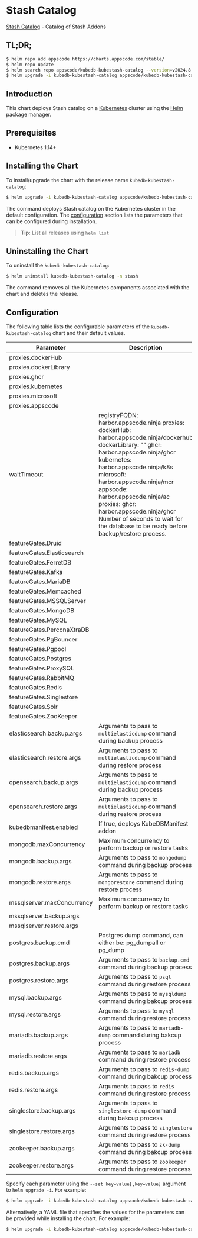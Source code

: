 # Stash Catalog

[Stash Catalog](https://github.com/stashed) - Catalog of Stash Addons

## TL;DR;

```bash
$ helm repo add appscode https://charts.appscode.com/stable/
$ helm repo update
$ helm search repo appscode/kubedb-kubestash-catalog --version=v2024.8.2-rc.2
$ helm upgrade -i kubedb-kubestash-catalog appscode/kubedb-kubestash-catalog -n stash --create-namespace --version=v2024.8.2-rc.2
```

## Introduction

This chart deploys Stash catalog on a [Kubernetes](http://kubernetes.io) cluster using the [Helm](https://helm.sh) package manager.

## Prerequisites

- Kubernetes 1.14+

## Installing the Chart

To install/upgrade the chart with the release name `kubedb-kubestash-catalog`:

```bash
$ helm upgrade -i kubedb-kubestash-catalog appscode/kubedb-kubestash-catalog -n stash --create-namespace --version=v2024.8.2-rc.2
```

The command deploys Stash catalog on the Kubernetes cluster in the default configuration. The [configuration](#configuration) section lists the parameters that can be configured during installation.

> **Tip**: List all releases using `helm list`

## Uninstalling the Chart

To uninstall the `kubedb-kubestash-catalog`:

```bash
$ helm uninstall kubedb-kubestash-catalog -n stash
```

The command removes all the Kubernetes components associated with the chart and deletes the release.

## Configuration

The following table lists the configurable parameters of the `kubedb-kubestash-catalog` chart and their default values.

|         Parameter          |                                                                                                                                                                                       Description                                                                                                                                                                                        |            Default             |
|----------------------------|------------------------------------------------------------------------------------------------------------------------------------------------------------------------------------------------------------------------------------------------------------------------------------------------------------------------------------------------------------------------------------------|--------------------------------|
| proxies.dockerHub          |                                                                                                                                                                                                                                                                                                                                                                                          | <code>""</code>                |
| proxies.dockerLibrary      |                                                                                                                                                                                                                                                                                                                                                                                          | <code>""</code>                |
| proxies.ghcr               |                                                                                                                                                                                                                                                                                                                                                                                          | <code>ghcr.io</code>           |
| proxies.kubernetes         |                                                                                                                                                                                                                                                                                                                                                                                          | <code>registry.k8s.io</code>   |
| proxies.microsoft          |                                                                                                                                                                                                                                                                                                                                                                                          | <code>mcr.microsoft.com</code> |
| proxies.appscode           |                                                                                                                                                                                                                                                                                                                                                                                          | <code>r.appscode.com</code>    |
| waitTimeout                | registryFQDN: harbor.appscode.ninja proxies: dockerHub: harbor.appscode.ninja/dockerhub dockerLibrary: "" ghcr: harbor.appscode.ninja/ghcr kubernetes: harbor.appscode.ninja/k8s microsoft: harbor.appscode.ninja/mcr appscode: harbor.appscode.ninja/ac proxies: ghcr: harbor.appscode.ninja/ghcr Number of seconds to wait for the database to be ready before backup/restore process. | <code>300</code>               |
| featureGates.Druid         |                                                                                                                                                                                                                                                                                                                                                                                          | <code>false</code>             |
| featureGates.Elasticsearch |                                                                                                                                                                                                                                                                                                                                                                                          | <code>true</code>              |
| featureGates.FerretDB      |                                                                                                                                                                                                                                                                                                                                                                                          | <code>false</code>             |
| featureGates.Kafka         |                                                                                                                                                                                                                                                                                                                                                                                          | <code>true</code>              |
| featureGates.MariaDB       |                                                                                                                                                                                                                                                                                                                                                                                          | <code>true</code>              |
| featureGates.Memcached     |                                                                                                                                                                                                                                                                                                                                                                                          | <code>true</code>              |
| featureGates.MSSQLServer   |                                                                                                                                                                                                                                                                                                                                                                                          | <code>true</code>              |
| featureGates.MongoDB       |                                                                                                                                                                                                                                                                                                                                                                                          | <code>true</code>              |
| featureGates.MySQL         |                                                                                                                                                                                                                                                                                                                                                                                          | <code>true</code>              |
| featureGates.PerconaXtraDB |                                                                                                                                                                                                                                                                                                                                                                                          | <code>true</code>              |
| featureGates.PgBouncer     |                                                                                                                                                                                                                                                                                                                                                                                          | <code>true</code>              |
| featureGates.Pgpool        |                                                                                                                                                                                                                                                                                                                                                                                          | <code>false</code>             |
| featureGates.Postgres      |                                                                                                                                                                                                                                                                                                                                                                                          | <code>true</code>              |
| featureGates.ProxySQL      |                                                                                                                                                                                                                                                                                                                                                                                          | <code>true</code>              |
| featureGates.RabbitMQ      |                                                                                                                                                                                                                                                                                                                                                                                          | <code>false</code>             |
| featureGates.Redis         |                                                                                                                                                                                                                                                                                                                                                                                          | <code>true</code>              |
| featureGates.Singlestore   |                                                                                                                                                                                                                                                                                                                                                                                          | <code>true</code>              |
| featureGates.Solr          |                                                                                                                                                                                                                                                                                                                                                                                          | <code>false</code>             |
| featureGates.ZooKeeper     |                                                                                                                                                                                                                                                                                                                                                                                          | <code>true</code>              |
| elasticsearch.backup.args  | Arguments to pass to `multielasticdump` command  during backup process                                                                                                                                                                                                                                                                                                                   | <code>""</code>                |
| elasticsearch.restore.args | Arguments to pass to `multielasticdump` command during restore process                                                                                                                                                                                                                                                                                                                   | <code>""</code>                |
| opensearch.backup.args     | Arguments to pass to `multielasticdump` command  during backup process                                                                                                                                                                                                                                                                                                                   | <code>""</code>                |
| opensearch.restore.args    | Arguments to pass to `multielasticdump` command during restore process                                                                                                                                                                                                                                                                                                                   | <code>""</code>                |
| kubedbmanifest.enabled     | If true, deploys KubeDBManifest addon                                                                                                                                                                                                                                                                                                                                                    | <code>true</code>              |
| mongodb.maxConcurrency     | Maximum concurrency to perform backup or restore tasks                                                                                                                                                                                                                                                                                                                                   | <code>3</code>                 |
| mongodb.backup.args        | Arguments to pass to `mongodump` command during backup process                                                                                                                                                                                                                                                                                                                           | <code>""</code>                |
| mongodb.restore.args       | Arguments to pass to `mongorestore` command during restore process                                                                                                                                                                                                                                                                                                                       | <code>""</code>                |
| mssqlserver.maxConcurrency | Maximum concurrency to perform backup or restore tasks                                                                                                                                                                                                                                                                                                                                   | <code>3</code>                 |
| mssqlserver.backup.args    |                                                                                                                                                                                                                                                                                                                                                                                          | <code>""</code>                |
| mssqlserver.restore.args   |                                                                                                                                                                                                                                                                                                                                                                                          | <code>""</code>                |
| postgres.backup.cmd        | Postgres dump command, can either be: pg_dumpall  or pg_dump                                                                                                                                                                                                                                                                                                                             | <code>"pg_dumpall"</code>      |
| postgres.backup.args       | Arguments to pass to `backup.cmd` command during backup process                                                                                                                                                                                                                                                                                                                          | <code>""</code>                |
| postgres.restore.args      | Arguments to pass to `psql` command during restore process                                                                                                                                                                                                                                                                                                                               | <code>""</code>                |
| mysql.backup.args          | Arguments to pass to `mysqldump` command  during bakcup process                                                                                                                                                                                                                                                                                                                          | <code>""</code>                |
| mysql.restore.args         | Arguments to pass to `mysql` command during restore process                                                                                                                                                                                                                                                                                                                              | <code>""</code>                |
| mariadb.backup.args        | Arguments to pass to `mariadb-dump` command  during bakcup process                                                                                                                                                                                                                                                                                                                       | <code>""</code>                |
| mariadb.restore.args       | Arguments to pass to `mariadb` command during restore process                                                                                                                                                                                                                                                                                                                            | <code>""</code>                |
| redis.backup.args          | Arguments to pass to `redis-dump` command  during bakcup process                                                                                                                                                                                                                                                                                                                         | <code>""</code>                |
| redis.restore.args         | Arguments to pass to `redis` command during restore process                                                                                                                                                                                                                                                                                                                              | <code>""</code>                |
| singlestore.backup.args    | Arguments to pass to `singlestore-dump` command  during bakcup process                                                                                                                                                                                                                                                                                                                   | <code>""</code>                |
| singlestore.restore.args   | Arguments to pass to `singlestore` command during restore process                                                                                                                                                                                                                                                                                                                        | <code>""</code>                |
| zookeeper.backup.args      | Arguments to pass to `zk-dump` command  during bakcup process                                                                                                                                                                                                                                                                                                                            | <code>""</code>                |
| zookeeper.restore.args     | Arguments to pass to `zookeeper` command during restore process                                                                                                                                                                                                                                                                                                                          | <code>""</code>                |


Specify each parameter using the `--set key=value[,key=value]` argument to `helm upgrade -i`. For example:

```bash
$ helm upgrade -i kubedb-kubestash-catalog appscode/kubedb-kubestash-catalog -n stash --create-namespace --version=v2024.8.2-rc.2 --set proxies.ghcr=ghcr.io
```

Alternatively, a YAML file that specifies the values for the parameters can be provided while
installing the chart. For example:

```bash
$ helm upgrade -i kubedb-kubestash-catalog appscode/kubedb-kubestash-catalog -n stash --create-namespace --version=v2024.8.2-rc.2 --values values.yaml
```
